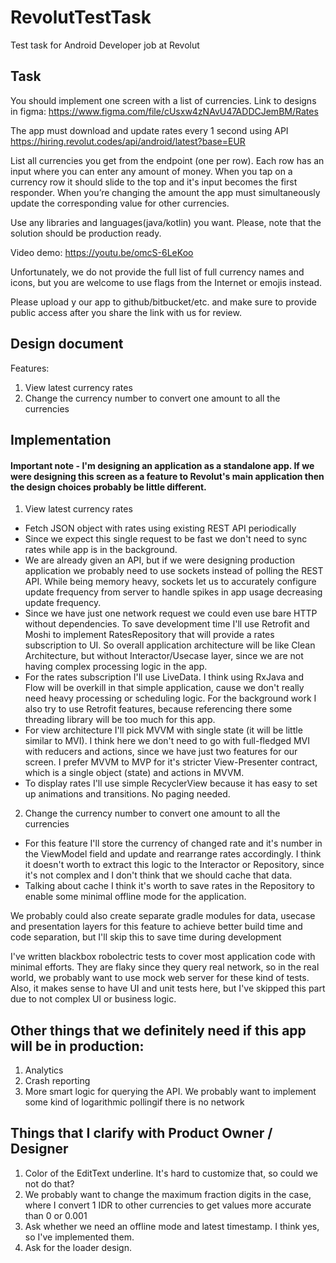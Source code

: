 # RevolutTestTask
Test task for Android Developer job at Revolut

## Task
You should implement one screen with a list of currencies. Link to designs in figma: 
https://www.figma.com/file/cUsxw4zNAvU47ADDCJemBM/Rates
 
The app must download and update rates every 1 second using API 
https://hiring.revolut.codes/api/android/latest?base=EUR 
 
List all currencies you get from the endpoint (one per row). Each row has an input where 
you can enter any amount of money. When you tap on a currency row it should slide to 
the top and it's input becomes the first responder. When you’re changing the amount 
the app must simultaneously update the corresponding value for other currencies. 
 
Use any libraries and languages(java/kotlin) you want. Please, note that the solution 
should be ​production ready. 
 
Video demo: ​https://youtu.be/omcS-6LeKoo  
 
Unfortunately, we do not provide the full list of full currency names and icons, but you 
are welcome to use flags from the Internet or emojis instead. 
 
Please​ upload y​ our​ app ​to ​github/bitbucket/etc. an​d make sure to provide public access 
after you share the link with us for review. 

## Design document
Features:
1. View latest currency rates
2. Change the currency number to convert one amount to all the currencies

## Implementation
#### Important note - I'm designing an application as a standalone app. If we were designing this screen as a feature to Revolut's main application then the design choices probably be little different.

1. View latest currency rates
  * Fetch JSON object with rates using existing REST API periodically
  * Since we expect this single request to be fast we don't need to sync rates while app is in the background.
  * We are already given an API, but if we were designing production application we probably need to use sockets instead of polling the REST API. While being memory heavy, sockets let us to accurately configure update frequency from server to handle spikes in app usage decreasing update frequency. 
  * Since we have just one network request we could even use bare HTTP without dependencies. To save development time I'll use Retrofit and Moshi to implement RatesRepository that will provide a rates subscription to UI. So overall application architecture will be like Clean Architecture, but without Interactor/Usecase layer, since we are not having complex processing logic in the app.
  * For the rates subscription I'll use LiveData. I think using RxJava and Flow will be overkill in that simple application, cause we don't really need heavy processing or scheduling logic. For the background work I also try to use Retrofit features, because referencing there some threading library will be too much for this app.
  * For view architecture I'll pick MVVM with single state (it will be little similar to MVI). I think here we don't need to go with full-fledged MVI with reducers and actions, since we have just two features for our screen. I prefer MVVM to MVP for it's stricter View-Presenter contract, which is a single object (state) and actions in MVVM.
  * To display rates I'll use simple RecyclerView because it has easy to set up animations and transitions. No paging needed.
    
2. Change the currency number to convert one amount to all the currencies
  * For this feature I'll store the currency of changed rate and it's number in the ViewModel field and update and rearrange rates accordingly. I think it doesn't worth to extract this logic to the Interactor or Repository, since it's not complex and I don't think that we should cache that data.
  * Talking about cache I think it's worth to save rates in the Repository to enable some minimal offline mode for the application.

We probably could also create separate gradle modules for data, usecase and presentation layers for this feature
to achieve better build time and code separation, but I'll skip this to save time during development

I've written blackbox robolectric tests to cover most application code with minimal efforts.
They are flaky since they query real network, so in the real world, we probably want to use
mock web server for these kind of tests. Also, it makes sense to have UI and unit tests here, but
I've skipped this part due to not complex UI or business logic.
    
    
## Other things that we definitely need if this app will be in production:
1. Analytics
2. Crash reporting
3. More smart logic for querying the API. We probably want to implement some kind of logarithmic pollingif there is no network

## Things that I clarify with Product Owner / Designer
1. Color of the EditText underline. It's hard to customize that, so could we not do that?
2. We probably want to change the maximum fraction digits in the case, where I convert 1 IDR to other currencies to get values more accurate than 0 or 0.001
3. Ask whether we need an offline mode and latest timestamp. I think yes, so I've implemented them.
4. Ask for the loader design.